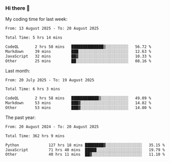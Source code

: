 ### Hi there 👋

My coding time for last week:

<!--START_SECTION:week-->

```txt
From: 13 August 2025 - To: 20 August 2025

Total Time: 5 hrs 14 mins

CodeQL       2 hrs 58 mins   ██████████████▒░░░░░░░░░░   56.72 %
Markdown     39 mins         ███░░░░░░░░░░░░░░░░░░░░░░   12.63 %
JavaScript   32 mins         ██▓░░░░░░░░░░░░░░░░░░░░░░   10.33 %
Other        25 mins         ██░░░░░░░░░░░░░░░░░░░░░░░   08.16 %
```

<!--END_SECTION:week-->

Last month:

<!--START_SECTION:month-->

```txt
From: 20 July 2025 - To: 19 August 2025

Total Time: 6 hrs 3 mins

CodeQL       2 hrs 58 mins   ████████████▒░░░░░░░░░░░░   49.09 %
Markdown     53 mins         ███▓░░░░░░░░░░░░░░░░░░░░░   14.82 %
Other        53 mins         ███▓░░░░░░░░░░░░░░░░░░░░░   14.80 %
```

<!--END_SECTION:month-->

The past year:

<!--START_SECTION:year-->

```txt
From: 20 August 2024 - To: 20 August 2025

Total Time: 362 hrs 9 mins

Python             127 hrs 18 mins ████████▓░░░░░░░░░░░░░░░░   35.15 %
JavaScript         71 hrs 40 mins  █████░░░░░░░░░░░░░░░░░░░░   19.79 %
Other              40 hrs 11 mins  ██▓░░░░░░░░░░░░░░░░░░░░░░   11.10 %
```

<!--END_SECTION:year-->
